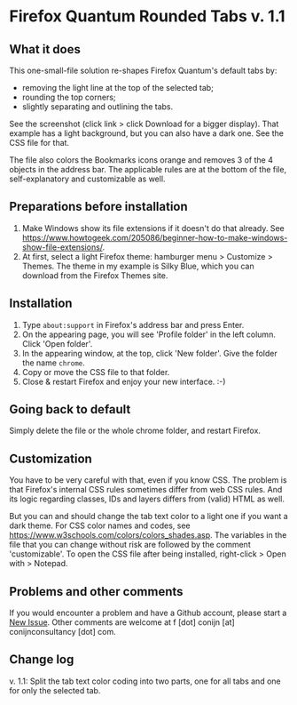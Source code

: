 # Firefox Quantum Rounded Tabs v. 1.1

What it does
--------------
This one-small-file solution re-shapes Firefox Quantum's default tabs by:
* removing the light line at the top of the selected tab;
* rounding the top corners;
* slightly separating and outlining the tabs.

See the screenshot (click link > click Download for a bigger display). That example has a light background, 
but you can also have a dark one. See the CSS file for that.

The file also colors the Bookmarks icons orange and removes 3 of the 4 objects in the address
bar. The applicable rules are at the bottom of the file, self-explanatory and customizable as 
well.


Preparations before installation
--------------------------------
1. Make Windows show its file extensions if it doesn't do that already. See
https://www.howtogeek.com/205086/beginner-how-to-make-windows-show-file-extensions/. 
2. At first, select a light Firefox theme: hamburger menu > Customize > Themes. The theme in my
example is Silky Blue, which you can download from the Firefox Themes site.


Installation
------------
1. Type <code>about:support</code> in Firefox's address bar and press Enter.
2. On the appearing page, you will see 'Profile folder' in the left column. Click 'Open folder'.
3. In the appearing window, at the top, click 'New folder'. Give the folder the name <code>chrome</code>.
4. Copy or move the CSS file to that folder.
5. Close & restart Firefox and enjoy your new interface. :-)


Going back to default
---------------------
Simply delete the file or the whole chrome folder, and restart Firefox.


Customization
-------------
You have to be very careful with that, even if you know CSS. The problem is that Firefox's
internal CSS rules sometimes differ from web CSS rules. And its logic regarding classes, IDs 
and layers differs from (valid) HTML as well.

But you can and should change the tab text color to a light one if you want a dark theme.
For CSS color names and codes, see https://www.w3schools.com/colors/colors_shades.asp.
The variables in the file that you can change without risk are followed by the comment
'customizable'. To open the CSS file after being installed, right-click > Open with > Notepad.


Problems and other comments
---------------------------
If you would encounter a problem and have a Github account, please start a <a href="https://github.com/FrankConijn/Firefox-Quantum-Rounded-Tabs/issues/new">New Issue</a>. Other comments are 
welcome at f [dot] conijn [at] conijnconsultancy [dot] com. 


Change log
----------
v. 1.1: Split the tab text color coding into two parts, one for all tabs and one for only the selected tab. 
